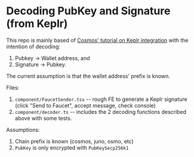 # Decoding PubKey and Signature (from Keplr)

This repo is mainly based of [Cosmos' tutorial on Keplr integration](https://tutorials.cosmos.network/tutorials/6-cosmjs/4-with-keplr.html) with the intention of decoding:

1. Pubkey -> Wallet address, and
2. Signature -> Pubkey.

The current assumption is that the wallet address' prefix is known.

Files:

1. `component/FaucetSender.tsx` -- rough FE to generate a Keplr signature (click "Send to Faucet", accept message, check console)
2. `component/decoder.ts` -- includes the 2 decoding functions described above with some tests.

Assumptions:
1. Chain prefix is known (cosmos, juno, osmo, etc)
2. `PubKey` is only encrypted with `PubKeySecp256k1`
